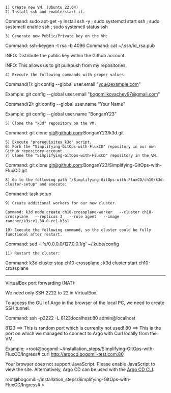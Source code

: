 	1) Create new VM. (Ubuntu 22.04)
	2) Install ssh and enable/start it.
	
Command: sudo apt-get -y install ssh -y ; sudo systemctl start ssh ; sudo systemctl enable ssh ; sudo systemctl status ssh
	
	3) Generate new Public/Private key on the VM:

Command: ssh-keygen -t rsa -b 4096
Command: cat ~/.ssh/id_rsa.pub
	
INFO: Distribute the public key within the Github account.

INFO: This allows us to git pull/push from my repositories.

	4) Execute the following commands with proper values:

Command(1): git config --global user.email "you@example.com"

Example: git config --global user.email "bogomilkovachev97@gmail.com"

Command(2): git config --global user.name "Your Name"

Example: git config --global user.name "BonganY23"


	5) Clone the "k3d" repository on the VM.
	
Command: git clone git@github.com:BonganY23/k3d.git

	5) Execute "prerequisites_k3d" script.
	6) Fork the "Simplifying-GitOps-with-FluxCD" repository in our own Github repository account
	7) Clone the "Simplifying-GitOps-with-FluxCD" repository in the VM.

Command: git clone git@github.com:BonganY23/Simplifying-GitOps-with-FluxCD.git

	8) Go to the following path "/Simplifying-GitOps-with-FluxCD/ch10/k3d-cluster-setup" and execute:

Command: task setup

	
	9) Create additional workers for our new cluster.
	 
	Command: k3d node create ch10-crossplane-worker   --cluster ch10-crossplane   --replicas 3   --role agent   --image rancher/k3s:v1.30.0-rc1-k3s1

	10) Execute the following command, so the cluster could be fully functional after restart.

Command: sed -i 's/0.0.0.0/127.0.0.1/g' ~/.kube/config

	11) Restart the cluster:

Command: k3d cluster stop ch10-crossplane ; k3d cluster start ch10-crossplane

----------------------------------------------------------------------------------------------------------------------------------------------------------

VirtualBox port forwarding (NAT):

We need only SSH 2222 to 22 in VirtualBox.

To access the GUI of Argo in the browser of the local PC, we need to create SSH tunnel.

Command: ssh -p2222 -L 8123:localhost:80 admin@localhost

8123 ==> This is random port which is currenlty not used!
80 ==> This is the port on which we managed to connect to Argo with Curl locally from the VM.

Example: 
<root@bogomil:~/installation_steps/Simplifying-GitOps-with-FluxCD/Ingress# curl http://argocd.bogomil-test.com:80

<!doctype html><html lang="en"><head><meta charset="UTF-8"><title>Argo CD</title><base href="/"><meta name="viewport" content="width=device-width,initial-scale=1"><link rel="icon" type="image/png" href="assets/favicon/favicon-32x32.png" sizes="32x32"/><link rel="icon" type="image/png" href="assets/favicon/favicon-16x16.png" sizes="16x16"/><link href="assets/fonts.css" rel="stylesheet"><script defer="defer" src="main.3f69895b83faced35d2c.js"></script></head><body><noscript><p>Your browser does not support JavaScript. Please enable JavaScript to view the site. Alternatively, Argo CD can be used with the <a href="https://argoproj.github.io/argo-cd/cli_installation/">Argo CD CLI</a>.</p></noscript><div id="app"></div></body><script defer="defer" src="extensions.js"></script></html>root@bogomil:~/installation_steps/Simplifying-GitOps-with-FluxCD/Ingress# >



